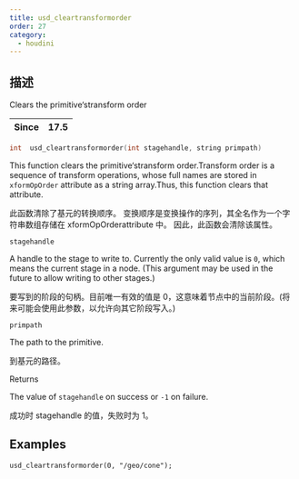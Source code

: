 ```yaml
---
title: usd_cleartransformorder
order: 27
category:
  - houdini
---
```

    
## 描述

Clears the primitive‘stransform order

| Since | 17.5 |
| ----- | ---- |

```c
int  usd_cleartransformorder(int stagehandle, string primpath)
```

This function clears the primitive‘stransform order.Transform order is a
sequence of transform operations, whose full names are stored in
`xformOpOrder` attribute as a string array.Thus, this function clears that
attribute.

此函数清除了基元的转换顺序。 变换顺序是变换操作的序列，其全名作为一个字符串数组存储在 xformOpOrderattribute 中。
因此，此函数会清除该属性。

`stagehandle`

A handle to the stage to write to. Currently the only valid value is `0`,
which means the current stage in a node. (This argument may be used in the
future to allow writing to other stages.)

要写到的阶段的句柄。目前唯一有效的值是 0，这意味着节点中的当前阶段。(将来可能会使用此参数，以允许向其它阶段写入。)

`primpath`

The path to the primitive.

到基元的路径。

Returns

The value of `stagehandle` on success or `-1` on failure.

成功时 stagehandle 的值，失败时为 1。

## Examples

    usd_cleartransformorder(0, "/geo/cone");
